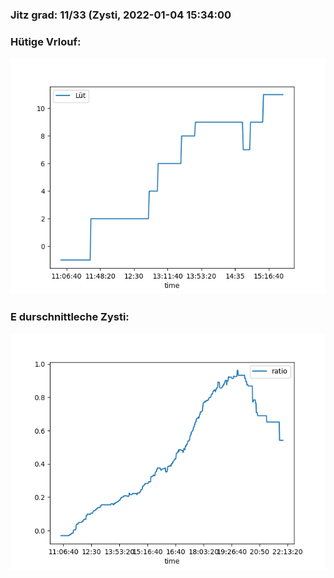 ### Jitz grad: 11/33 (Zysti, 2022-01-04 15:34:00

### Hütige Vrlouf:
![Graph](Today.png)

### E durschnittleche Zysti:
![Graph](Zysti.png)